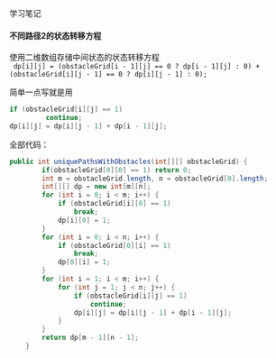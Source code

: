 学习笔记
#### 不同路径2的状态转移方程
使用二维数组存储中间状态的状态转移方程 <br/>
``` dp[i][j] = (obstacleGrid[i - 1][j] == 0 ? dp[i - 1][j] : 0) + (obstacleGrid[i][j - 1] == 0 ? dp[i][j - 1] : 0);```

简单一点写就是用

``` java
if (obstacleGrid[i][j] == 1)
         continue;
dp[i][j] = dp[i][j - 1] + dp[i - 1][j];
```

全部代码：

```java
public int uniquePathsWithObstacles(int[][] obstacleGrid) {
        if(obstacleGrid[0][0] == 1) return 0;
        int m = obstacleGrid.length, n = obstacleGrid[0].length;
        int[][] dp = new int[m][n];
        for (int i = 0; i < m; i++) {
            if (obstacleGrid[i][0] == 1)
                break;
            dp[i][0] = 1;
        }
        for (int i = 0; i < n; i++) {
            if (obstacleGrid[0][i] == 1)
                break;
            dp[0][i] = 1;
        }
        for (int i = 1; i < m; i++) {
            for (int j = 1; j < n; j++) {
                if (obstacleGrid[i][j] == 1)
                    continue;
                dp[i][j] = dp[i][j - 1] + dp[i - 1][j];
            }
        }
        return dp[m - 1][n - 1];
    }
```

